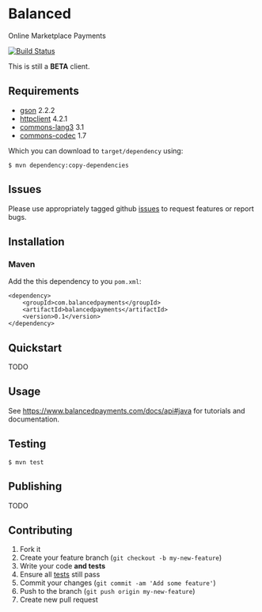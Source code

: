 # Balanced

Online Marketplace Payments

[![Build Status](https://secure.travis-ci.org/balanced/balanced-java.png)](http://travis-ci.org/balanced/balanced-java) 

This is still a **BETA** client. 

## Requirements

- [gson](http://code.google.com/p/google-gson/) 2.2.2
- [httpclient](http://hc.apache.org/) 4.2.1
- [commons-lang3](http://commons.apache.org/lang/) 3.1
- [commons-codec](http://commons.apache.org/codec/) 1.7

Which you can download to `target/dependency` using: 

    $ mvn dependency:copy-dependencies

## Issues

Please use appropriately tagged github [issues](https://github.com/balanced/balanced-java/issues) to request features or report bugs.

## Installation

### Maven

Add the this dependency to you `pom.xml`:

    <dependency>
	    <groupId>com.balancedpayments</groupId>
	    <artifactId>balancedpayments</artifactId>
	    <version>0.1</version>
    </dependency>

## Quickstart

TODO

## Usage

See https://www.balancedpayments.com/docs/api#java for tutorials and documentation.

## Testing
    
    $ mvn test

## Publishing

TODO

## Contributing

1. Fork it
2. Create your feature branch (`git checkout -b my-new-feature`)
3. Write your code **and tests**
4. Ensure all [tests](#testing) still pass
5. Commit your changes (`git commit -am 'Add some feature'`)
6. Push to the branch (`git push origin my-new-feature`)
7. Create new pull request

